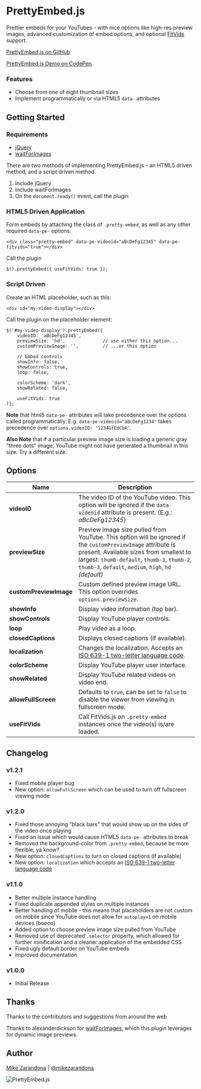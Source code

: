 # PrettyEmbed.js
Prettier embeds for your YouTubes - with nice options like high-res preview images, advanced customization of embed options, and optional [FitVids](http://fitvidsjs.com "FitVids") support.

[PrettyEmbed.js on GitHub](https://github.com/mike-zarandona/prettyembed.js)

[PrettyEmbed.js Demo on CodePen](http://codepen.io/mike-zarandona/full/FELxi/)



### Features
- Choose from one of eight thumbnail sizes
- Implement programmatically or via HTML5 `data-` attributes



## Getting Started

### Requirements
* [jQuery](http://jquery.com/)
* [waitForImages](https://github.com/alexanderdickson/waitForImages)


There are two methods of implementing PrettyEmbed.js - an HTML5 driven method, and a script driven method.

1. Include jQuery
2. Include waitForImages
2. On the `document.ready()` event, call the plugin

### HTML5 Driven Application
Form embeds by attaching the class of `.pretty-embed`, as well as any other required `data-pe-` options.

	<div class="pretty-embed" data-pe-videoid="aBcDeFg12345" data-pe-fitvids="true"></div>

Call the plugin

	$().prettyEmbed({ useFitVids: true });

### Script Driven
Create an HTML placeholder, such as this:

	<div id="my-video-display"></div>

Call the plugin on the placeholder element:

	$('#my-video-display').prettyEmbed({
		videoID: 'aBcDeFg12345',
		previewSize: 'hd',				// use either this option...
		customPreviewImage: '',			// ...or this option

		// Embed controls
		showInfo: false,
		showControls: true,
		loop: false,

		colorScheme: 'dark',
		showRelated: false,

		useFitVids: true
	)};

**Note** that html5 `data-pe-` attributes will take precedence over the options called programmatically.  E.g. `data-pe-videoid="aBcDeFg1234"` takes precedence over `options.videoID: '1234GfEdCbA'`.

**Also Note** that if a particular preview image size is loading a generic gray "three dots" image, YouTube might not have generated a thumbnail in this size.  Try a different size.



## Options
Name					| Description
----					| -----------
**videoID**				| The video ID of the YouTube video.  This option will be ignored if the `data-videoid` attribute is present.  (E.g.: *aBcDeFg12345*)
**previewSize**			| Preview image size pulled from YouTube.  This option will be ignored if the `customPreviewImage` attribute is present.  Available sizes from smallest to largest: `thumb-default`, `thumb-1`, `thumb-2`, `thumb-3`, `default`, `medium`, `high`, `hd` *(default)*
**customPreviewImage**	|  Custom defined preview image URL. This option overrides `options.previewSize`.
**showInfo**			| Display video information (top bar).
**showControls**		| Display YouTube player controls.
**loop**				| Play video as a loop.
**closedCaptions**		| Displays closed captions (if available).
**localization**		| Changes the localization.  Accepts an [ISO 639-1 two-letter language code](http://www.loc.gov/standards/iso639-2/php/code_list.php).
**colorScheme**			| Display YouTube player user interface.
**showRelated**			| Display YouTube related videos on video end.
**allowFullScreen**		| Defaults to `true`, can be set to `false` to disable the viewer from viewing in fullscreen mode.
**useFitVids**			| Call FitVids.js on `.pretty-embed` instances once the video(s) is/are loaded.



## Changelog

### v1.2.1
- Fixed mobile player bug
- New option: `allowFullScreen` which can be used to turn off fullscreen viewing mode

### v1.2.0
- Fixed those annoying "black bars" that would show up on the sides of the video once playing
- Fixed an issue which would cause HTML5 `data-pe-` attributes to break
- Removed the background-color from `.pretty-embed`, because be more flexible, ya know?
- New option: `closedCaptions` to turn on closed captions (if available)
- New option: `localization` which accepts an [ISO 639-1 two-letter language code](http://www.loc.gov/standards/iso639-2/php/code_list.php)

### v1.1.0
- Better multiple instance handling
- Fixed duplicate appended styles on multiple instances
- Better handling of mobile - this means that placeholders are not custom on mobile since YouTube does not allow for `autoplay=1` on mobile devices (boooo)
- Added option to choose preview image size pulled from YouTube
- Removed use of deprecated `.selector` property, which allowed for further minification and a cleaner application of the embedded CSS
- Fixed ugly default border on YouTube embeds
- Improved documentation

### v1.0.0
- Initial Release



## Thanks
Thanks to the contributors and suggestions from around the web

Thanks to alexanderdickson for [waitForImages](https://github.com/alexanderdickson/waitForImages), which this plugin leverages for dynamic image previews.



## Author
[Mike Zarandona](http://mikezarandona.com "mikezarandona.com") | [@mikezarandona](http://twitter.com/mikezarandona "@mikezarandona")


![PrettyEmbed.js](http://mikezarandona.com/wp-content/uploads/2014/06/prettyembed-300x300.jpg)
